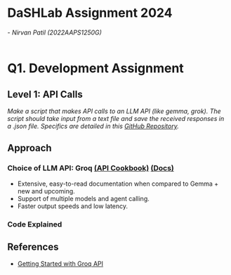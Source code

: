 # DaSHLab Assignment 2024
_- Nirvan Patil (2022AAPS1250G)_
<br><br>

# Q1. Development Assignment

## Level 1: API Calls
_Make a script that makes API calls to an LLM API (like gemma, grok). The script should take input from a text file and save the received responses in a .json file. Specifics are detailed in this [GitHub Repository](https://github.com/DaSH-Lab-CSIS/DaSH-Lab-Assignment-2024/blob/main/DevelopmentAssignment/README.md)._

## Approach 
### Choice of LLM API: **Groq** [(API Cookbook)](https://github.com/groq/groq-api-cookbook) [(Docs)](https://console.groq.com/docs/quickstart)
  * Extensive, easy-to-read documentation when compared to Gemma + new and upcoming.
  * Support of multiple models and agent calling.
  * Faster output speeds and low latency.

### Code Explained

## References
* [Getting Started with Groq API](https://www.youtube.com/watch?v=S53BanCP14c)

